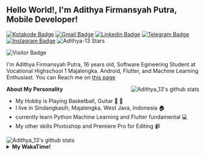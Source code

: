 
## Hello World!, I'm Adithya Firmansyah Putra, Mobile Developer!

[![Kotakode Badge](https://img.shields.io/badge/-Kotakode-green?style=plastic&logo=Kotakode&link=https://kotakode.com/users/527/adithya-13)](https://kotakode.com/users/527/adithya-13)
[![Gmail Badge](https://img.shields.io/badge/-Gmail-white?style=plastic&logo=Gmail&link=mailto:aditputrafirmansyah@gmail.com)](mailto:aditputrafirmansyah@gmail.com)
[![Linkedin Badge](https://img.shields.io/badge/-LinkedIn-blue?style=plastic&logo=Linkedin&link=https://www.linkedin.com/in/aditputrafirmansyah/)](https://www.linkedin.com/in/aditputrafirmansyah/) 
[![Telegram Badge](https://img.shields.io/badge/-Telegram-blue?style=plastic&logo=telegram&link=https://t.me/Adithya_13)](https://t.me/Adithya_13) 
[![Instagram Badge](https://img.shields.io/badge/-Instagram-white?style=plastic&logo=instagram&link=https://www.instagram.com/adithya_firmansyahputra/)](https://www.instagram.com/adithya_firmansyahputra/)
![Adithya-13 Stars](https://img.shields.io/github/stars/Adithya-13?affiliations=OWNER&style=social)

![Visitor Badge](https://visitor-badge.laobi.icu/badge?page_id=Adithya-13.Adithya-13)

I'm Adithya Firmansyah Putra, 16 years old, Software Egineering Student at Vocational Highschool 1 Majalengka. Android, Flutter, and Machine Learning Enthusiast. You can Reach me on [this page](https://msha.ke/adithya_13/)

<img align="right" alt="Adithya_13's github stats" src="https://github-readme-stats.vercel.app/api/top-langs/?username=Adithya-13&theme=radical&show_icons=true&hide_border=true&line_height=24"/>

**About My Personality**

- My Hobby is Playing Basketball, Guitar :basketball: :guitar: 
- I live in Sindangkasih, Majalengka, West Java, Indonesia :house:
- currently learn Python Machine Learning and Flutter fundamental :computer:
- My other skills Photoshop and Premiere Pro for Editing :video_camera:

<img alt="Adithya_13's github stats" src="https://github-readme-stats.vercel.app/api?username=Adithya-13&count_private=true&show_icons=true&hide_border=true&include_all_commits=true&line_height=24&theme=radical"/>

<details>
  <summary><b>My WakaTime!</b></summary>
  <br>
  
  <!--START_SECTION:waka-->
![Lines of code](https://img.shields.io/badge/From%20Hello%20World%20I%27ve%20Written-280173%20lines%20of%20code-blue)

**I'm a Night 🦉** 

```text
🌞 Morning    65 commits     ████░░░░░░░░░░░░░░░░░░░░░   17.81% 
🌆 Daytime    65 commits     ████░░░░░░░░░░░░░░░░░░░░░   17.81% 
🌃 Evening    135 commits    █████████░░░░░░░░░░░░░░░░   36.99% 
🌙 Night      100 commits    ██████░░░░░░░░░░░░░░░░░░░   27.4%

```
📅 **I'm Most Productive on Sunday** 

```text
Monday       50 commits     ███░░░░░░░░░░░░░░░░░░░░░░   13.7% 
Tuesday      26 commits     █░░░░░░░░░░░░░░░░░░░░░░░░   7.12% 
Wednesday    35 commits     ██░░░░░░░░░░░░░░░░░░░░░░░   9.59% 
Thursday     32 commits     ██░░░░░░░░░░░░░░░░░░░░░░░   8.77% 
Friday       66 commits     ████░░░░░░░░░░░░░░░░░░░░░   18.08% 
Saturday     71 commits     ████░░░░░░░░░░░░░░░░░░░░░   19.45% 
Sunday       85 commits     █████░░░░░░░░░░░░░░░░░░░░   23.29%

```


📊 **This Week I Spent My Time On** 

```text
⌚︎ Time Zone: Asia/Bangkok

💬 Programming Languages: 
Dart                     13 hrs 41 mins      ███████████████████████░░   92.54% 
YAML                     27 mins             ░░░░░░░░░░░░░░░░░░░░░░░░░   3.05% 
XML                      18 mins             ░░░░░░░░░░░░░░░░░░░░░░░░░   2.12% 
Groovy                   16 mins             ░░░░░░░░░░░░░░░░░░░░░░░░░   1.83% 
JSON                     1 min               ░░░░░░░░░░░░░░░░░░░░░░░░░   0.22%

🔥 Editors: 
Android Studio           14 hrs 47 mins      █████████████████████████   100.0%

💻 Operating System: 
Windows                  14 hrs 47 mins      █████████████████████████   100.0%

```

**I Mostly Code in Kotlin** 

```text
Kotlin                   19 repos            ███████████████░░░░░░░░░░   63.33% 
Dart                     7 repos             █████░░░░░░░░░░░░░░░░░░░░   23.33% 
Jupyter Notebook         2 repos             █░░░░░░░░░░░░░░░░░░░░░░░░   6.67% 
CSS                      1 repo              ░░░░░░░░░░░░░░░░░░░░░░░░░   3.33% 
HTML                     1 repo              ░░░░░░░░░░░░░░░░░░░░░░░░░   3.33%

```



<!--END_SECTION:waka-->
</details>
